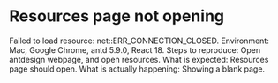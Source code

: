 # Resources page not opening

Failed to load resource: net::ERR_CONNECTION_CLOSED. Environment: Mac, Google Chrome, antd 5.9.0, React 18. Steps to reproduce: Open antdesign webpage, and open resources. What is expected: Resources page should open. What is actually happening: Showing a blank page.
